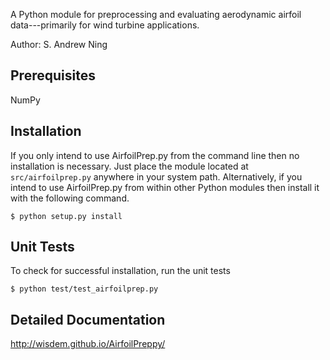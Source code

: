 A Python module for preprocessing and evaluating aerodynamic airfoil data---primarily for wind turbine applications.

Author: S. Andrew Ning

## Prerequisites

NumPy

## Installation

If you only intend to use AirfoilPrep.py from the command line then no installation is necessary.  Just place the module located at ``src/airfoilprep.py`` anywhere in your system path.  Alternatively, if you intend to use AirfoilPrep.py from within other Python modules then install it with the following command.

    $ python setup.py install

## Unit Tests

To check for successful installation, run the unit tests

    $ python test/test_airfoilprep.py


## Detailed Documentation

<http://wisdem.github.io/AirfoilPreppy/>
